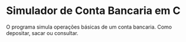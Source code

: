 # Simulador de Conta Bancaria em C
O programa simula operações básicas de um conta bancaria. Como depositar, sacar ou consultar.



